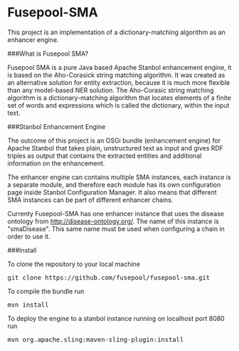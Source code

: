 Fusepool-SMA
============

This project is an implementation of a dictionary-matching algorithm as an enhancer engine.

###What is Fusepool SMA?

Fusepool SMA is a pure Java based Apache Stanbol enhancement engine, it is based on the Aho-Corasick string matching algorithm. It was created as an alternative solution for entity extraction, because it is much more flexible than any model-based NER solution. The Aho-Corasic string matching algorithm is a dictionary-matching algorithm that locates elements of a finite set of words and expressions which is called the dictionary, within the input text.

###Stanbol Enhancement Engine

The outcome of this project is an OSGi bundle (enhancement engine) for Apache Stanbol that takes plain, unstructured text as input and gives RDF triples as output that contains the extracted entities and additional information on the enhancement.

The enhancer engine can contains multiple SMA instances, each instance is a separate module, and therefore each module has its own configuration page inside Stanbol Configuration Manager. It also means that different SMA instances can be part of different enhancer chains.

Currenty Fusepool-SMA has one enhancer instance that uses the disease ontology from http://disease-ontology.org/. The name of this instance is "smaDisease". This same name must be used when configuring a chain in order to use it.

###Install

To clone the repository to your local machine

<pre>git clone https://github.com/fusepool/fusepool-sma.git</pre>

To compile the bundle run

<pre>mvn install</pre>

To deploy the engine to a stanbol instance running on localhost port 8080 run

<pre>mvn org.apache.sling:maven-sling-plugin:install</pre>
